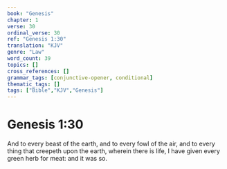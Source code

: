 ```yaml
---
book: "Genesis"
chapter: 1
verse: 30
ordinal_verse: 30
ref: "Genesis 1:30"
translation: "KJV"
genre: "Law"
word_count: 39
topics: []
cross_references: []
grammar_tags: [conjunctive-opener, conditional]
thematic_tags: []
tags: ["Bible","KJV","Genesis"]
---
```


# Genesis 1:30

And to every beast of the earth, and to every fowl of the air, and to every thing that creepeth upon the earth, wherein there is life, I have given every green herb for meat: and it was so.
